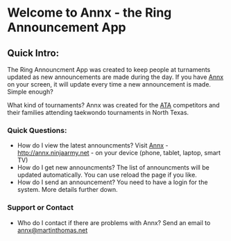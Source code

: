 # Welcome to Annx - the Ring Announcement App

## Quick Intro: 

The Ring Announcment App was created to keep people at turnaments updated as new announcements are made during the day.  If you have [Annx](http://annx.ninjaarmy.net) on your screen, it will update every time a new announcement is made. Simple enough?

What kind of tournaments? Annx was created for the [ATA](https://www.atamartialarts.com/) competitors and their families attending taekwondo tournaments in North Texas. 

### Quick Questions:
- How do I view the latest announcments? Visit [Annx](http://annx.ninjaarmy.net) - http://annx.ninjaarmy.net - on your device (phone, tablet, laptop, smart TV)
- How do I get new announcments? The list of announcments will be updated automatically.  You can use reload the page if you like.
- How do I send an announcement? You need to have a login for the system.  More details further down.



### Support or Contact
- Who do I contact if there are problems with Annx? Send an email to annx@martinthomas.net
